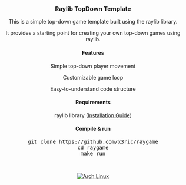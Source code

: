 <div align="center">

### Raylib TopDown Template

This is a simple top-down game template built using the raylib library.

It provides a starting point for creating your own top-down games using raylib.

#### Features

Simple top-down player movement

Customizable game loop

Easy-to-understand code structure

#### Requirements

raylib library ([Installation Guide](https://github.com/raysan5/raylib))

#### Compile & run

<pre>
git clone https://github.com/x3ric/raygame
cd raygame
make run
</pre>

<br>
</p><a href="https://archlinux.org"><img alt="Arch Linux" src="https://img.shields.io/badge/Arch_Linux-1793D1?style=for-the-badge&logo=arch-linux&logoColor=D9E0EE&color=000000&labelColor=97A4E2"/></a><br>
